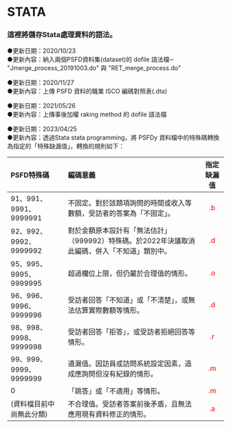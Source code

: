 # STATA

### 這裡將儲存Stata處理資料的語法。

●更新日期：2020/10/23  
●更新內容：納入兩個PSFD資料集(dataset)的 dofile 語法檔─ "Jmerge_process_20191003.do" 與 "RET_merge_process.do"

●更新日期：2020/11/27  
●更新內容：上傳 PSFD 資料的職業 ISCO 編碼對照表(.dta)

●更新日期：2021/05/26  
●更新內容：上傳事後加權 raking method 的 dofile 語法檔

●更新日期：2023/04/25  
●更新內容：透過Stata stata programming，將 PSFDy 資料檔中的特殊碼轉換為指定的「特殊缺漏值」。轉換的規則如下：

|PSFD特殊碼|編碼意義|指定缺漏值|
|:--------|:-------|:------:|
|91、991、9991、9999991|不固定。對於該題項詢問的時間或收入等數額，受訪者的答案為「不固定」。|<font color="red"> .b </font>|
|92、992、9992、9999992|對於金額原本設計有「無法估計」（999992）特殊碼。於2022年決議取消此編碼，併入「不知道」類別中。|<font color=red> .d </font>|
|95、995、9995、9999995|超過欄位上限，但仍屬於合理值的情形。|<font color=red> .o </font>|
|96、996、9996、9999996|受訪者回答「不知道」或「不清楚」，或無法估算實際數額等情形。|<font color=red> .d </font>|
|98、998、9998、9999998|受訪者回答「拒答」，或受訪者拒絕回答等情形。|<font color=red> .r </font>|
|99、999、9999、9999999|遺漏值。因訪員或訪問系統設定因素，造成應詢問但沒有紀錄的情形。|<font color=red> .m </font>|
|0|「跳答」或「不適用」等情形。|<font color=red> .m </font>|
|(資料檔目前中尚無此分類)|不合理值。受訪者答案前後矛盾，且無法應用現有資料修正的情形。|<font color=red> .a </font>|
 

